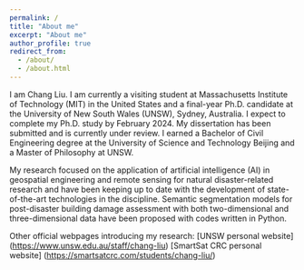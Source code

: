 ```yaml
---
permalink: /
title: "About me"
excerpt: "About me"
author_profile: true
redirect_from: 
  - /about/
  - /about.html
---
```


I am Chang Liu. I am currently a visiting student at Massachusetts Institute of Technology (MIT) in the United States and a final-year Ph.D. candidate at the University of New South Wales (UNSW), Sydney, Australia. I expect to complete my Ph.D. study by February 2024. My dissertation has been submitted and is currently under review. I earned a Bachelor of Civil Engineering degree at the University of Science and Technology Beijing and a Master of Philosophy at UNSW.

My research focused on the application of artificial intelligence (AI) in geospatial engineering and remote sensing for natural disaster-related research and have been keeping up to date with the development of state-of-the-art technologies in the discipline. Semantic segmentation models for post-disaster building damage assessment with both two-dimensional and three-dimensional data have been proposed with codes written in Python.

Other official webpages introducing my research:
[UNSW personal website] (https://www.unsw.edu.au/staff/chang-liu)
[SmartSat CRC personal website] (https://smartsatcrc.com/students/chang-liu/)
